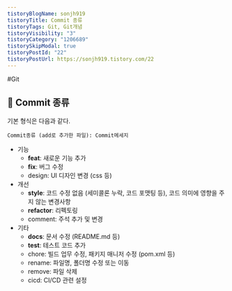 ```yaml
---
tistoryBlogName: sonjh919
tistoryTitle: Commit 종류
tistoryTags: Git, Git개념
tistoryVisibility: "3"
tistoryCategory: "1206689"
tistorySkipModal: true
tistoryPostId: "22"
tistoryPostUrl: https://sonjh919.tistory.com/22
---
```

#Git 
## 🌈 Commit 종류
기본 형식은 다음과 같다.
```
Commit종류 (add로 추가한 파일): Commit메세지
```


- 기능 
    - **feat**: 새로운 기능 추가
    - **fix**: 버그 수정
    - design: UI 디자인 변경 (css 등)
- 개선
    - **style**: 코드 수정 없음 (세미콜론 누락, 코드 포맷팅 등), 코드 의미에 영향을 주지 않는 변경사항
    - **refactor**: 리펙토링
    - comment: 주석 추가 및 변경
- 기타
    - **docs**: 문서 수정 (README.md 등)
    - **test**: 테스트 코드 추가
    - chore: 빌드 업무 수정, 패키지 매니저 수정 (pom.xml 등)
    - rename: 파일명, 폴더명 수정 또는 이동
    - remove: 파일 삭제
    - cicd: CI/CD 관련 설정